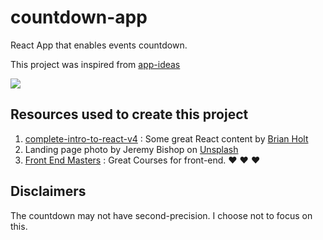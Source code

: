 # countdown-app

React App that enables events countdown.

This project was inspired from [app-ideas](https://github.com/florinpop17/app-ideas "App Ideas Collection")

![](countdown.gif)

## Resources used to create this project

1. [complete-intro-to-react-v4](https://btholt.github.io/complete-intro-to-react-v4/ "Complete Intro to React") : Some great React content by [Brian Holt](https://github.com/btholt "Brian Holt")
2. Landing page photo by Jeremy Bishop on [Unsplash](https://unsplash.com/photos/GQD3Av_9A88)
3. [Front End Masters](https://frontendmasters.com) : Great Courses for front-end. :heart: :heart: :heart:

## Disclaimers

The countdown may not have second-precision. I choose not to focus on this.
